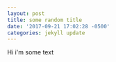 ```yaml
---
layout: post
title: some random title
date: '2017-09-21 17:02:28 -0500'
categories: jekyll update
---
```



<p>Hi i'm some text</p>